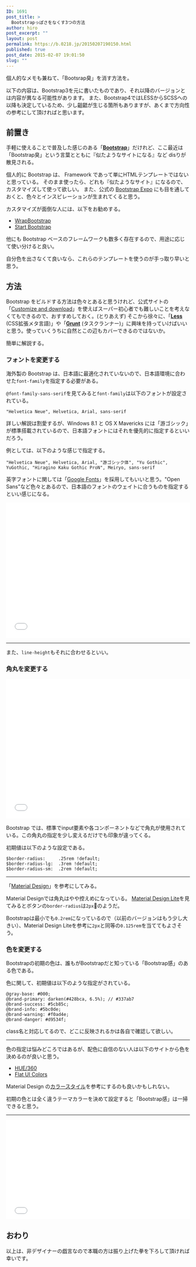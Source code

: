 ```yaml
---
ID: 1691
post_title: >
  Bootstrapっぽさをなくす3つの方法
author: hiro
post_excerpt: ""
layout: post
permalink: https://b.0218.jp/20150207190150.html
published: true
post_date: 2015-02-07 19:01:50
slug: ""
---
```

個人的なメモも兼ねて、「Bootsrap臭」を消す方法を。

<p class="c-alert is-info">以下の内容は、Bootstrap3を元に書いたものであり、それ以降のバージョンとは内容が異なる可能性があります。
また、Bootstrap4ではLESSからSCSSへの以降も決定しているため、少し齟齬が生じる箇所もありますが、あくまで方向性の参考にして頂ければと思います。
</p>

<!--more-->

<h2>前置き</h2>
手軽に使えることで普及した感じのある「<b><a href="http://getbootstrap.com/">Bootstrap</a></b>」だけれど、ここ最近は「Bootstrap臭」という言葉とともに『似たようなサイトになる』など disりが散見される。

個人的に Bootstrap は、 Framework であって単にHTMLテンプレートではないと思っている。
そのまま使ったら、どれも『似たようなサイト』になるので、カスタマイズして使って欲しい。
また、公式の <a href="http://expo.getbootstrap.com/">Bootstrap Expo</a> にも目を通しておくと、色々とインスピレーションが生まれてくると思う。

カスタマイズが面倒な人には、以下をお勧めする。

 - [WrapBootstrap](https://wrapbootstrap.com/)
 - [Start Bootstrap](http://startbootstrap.com/)

他にも Bootstrap ベースのフレームワークも数多く存在するので、用途に応じて使い分けると良い。

自分色を出さなくて良いなら、これらのテンプレートを使うのが手っ取り早いと思う。


<h2>方法</h2>
Bootstrap をビルドする方法は色々とあると思うけれど、公式サイトの「<a href="http://getbootstrap.com/customize/">Customize and download</a>」を使えばスーパー初心者でも難しいことを考えなくてもできるので、おすすめしておく。<span class="text-muted">(とりあえず)</span>
そこから徐々に、「<b><a href="http://lesscss.org/">Less</a></b> (CSS拡張メタ言語)」や「<b><a href="http://gruntjs.com/">Grunt</a></b> (タスクランナー)」に興味を持っていけばいいと思う。使っていくうちに自然とこの辺もカバーできるのではないか。

簡単に解説する。

<h3>フォントを変更する</h3>
海外製の Bootstrap は、日本語に最適化されていないので、日本語環境に合わせた<code>font-family</code>を指定する必要がある。

<code>@font-family-sans-serif</code>を見てみると<code>font-family</code>は以下のフォントが設定されている。
<pre class="language-css"><code>"Helvetica Neue", Helvetica, Arial, sans-serif</code></pre>

詳しい解説は割愛するが、Windows 8.1 と OS X Mavericks には「游ゴシック」が標準搭載されているので、日本語フォントにはそれを優先的に指定するといいだろう。

例としては、以下のような感じで指定する。

<pre class="language-css"><code>"Helvetica Neue", Helvetica, Arial, "游ゴシック体", "Yu Gothic", YuGothic, "Hiragino Kaku Gothic ProN", Meiryo, sans-serif</code></pre>

英字フォントに関しては「<a href="https://www.google.com/fonts">Google Fonts</a>」を採用してもいいと思う。"Open Sans"など色々とあるので、日本語のフォントのウェイトに合うものを指定するといい感じになる。

<iframe height='370' scrolling='no' title='show Bootstrap design better - font' src='//codepen.io/hiro0218/embed/vzgOwG/?height=370&theme-id=light&default-tab=result&embed-version=2' frameborder='no' allowtransparency='true' allowfullscreen='true' style='width: 100%;'>See the Pen <a href='https://codepen.io/hiro0218/pen/vzgOwG/'>show Bootstrap design better - font</a> by hiro (<a href='https://codepen.io/hiro0218'>@hiro0218</a>) on <a href='https://codepen.io'>CodePen</a>.
</iframe>

<hr>

また、<code>line-height</code>もそれに合わせるといい。

### 角丸を変更する

<iframe height='382' scrolling='no' title='show Bootstrap design better - border-radius' src='//codepen.io/hiro0218/embed/yxgOyb/?height=382&theme-id=light&default-tab=result&embed-version=2' frameborder='no' allowtransparency='true' allowfullscreen='true' style='width: 100%;'>See the Pen <a href='https://codepen.io/hiro0218/pen/yxgOyb/'>show Bootstrap design better - border-radius</a> by hiro (<a href='https://codepen.io/hiro0218'>@hiro0218</a>) on <a href='https://codepen.io'>CodePen</a>.
</iframe>

Bootstrap では、標準でinput要素や各コンポーネントなどで角丸が使用されている。この角丸の指定を少し変えるだけでも印象が違ってくる。

初期値は以下のような設定である。

```language-scss
$border-radius:     .25rem !default;
$border-radius-lg:  .3rem !default;
$border-radius-sm:  .2rem !default;
```

---

「[Material Design](http://www.google.com/design/spec/material-design/introduction.html)」を参考にしてみる。

Material Designでは角丸はやや控えめになっている。
[Material Design Lite](https://material.io/design/components/buttons.html)を見てみるとボタンの`border-radius`は`2px`のようだ。

Bootstrapは最小でも`0.2rem`になっているので（以前のバージョンはもう少し大きい）、Material Design Liteを参考に`2px`と同等の`0.125rem`を当ててもよさそう。


<h3>色を変更する</h3>

Bootstrapの初期の色は、誰もがBootstrapだと知っている「Bootstrap感」のある色である。

色に関して、初期値は以下のような指定がされている。
<pre class="language-less"><code>@gray-base: #000;
@brand-primary: darken(#428bca, 6.5%); // #337ab7
@brand-success: #5cb85c;
@brand-info: #5bc0de;
@brand-warning: #f0ad4e;
@brand-danger: #d9534f;</code></pre>
class名と対応してるので、どこに反映されるかは各自で確認して欲しい。

<hr>

色の指定は悩みどころではあるが、配色に自信のない人は以下のサイトから色を決めるのが良いと思う。

<ul>
 <li><a href="http://hue360.herokuapp.com/">HUE/360</a></li>
 <li><a href="http://flatuicolors.com/">Flat UI Colors</a></li>
</ul>
Material Design の<a href="http://www.google.com/design/spec/style/color.html#color-color-palette">カラースタイル</a>を参考にするのも良いかもしれない。

初期の色とは全く違うテーマカラーを決めて設定すると「Bootstrap感」は一掃できると思う。

<hr>

<iframe height='270' scrolling='no' title='show Bootstrap design better - color' src='//codepen.io/hiro0218/embed/rZjeaY/?height=270&theme-id=light&default-tab=result&embed-version=2' frameborder='no' allowtransparency='true' allowfullscreen='true' style='width: 100%;'>See the Pen <a href='https://codepen.io/hiro0218/pen/rZjeaY/'>show Bootstrap design better - color</a> by hiro (<a href='https://codepen.io/hiro0218'>@hiro0218</a>) on <a href='https://codepen.io'>CodePen</a>.
</iframe>

<h2>おわり</h2>
以上は、非デザイナーの戯言なので本職の方は振り上げた拳を下ろして頂ければ幸いです。